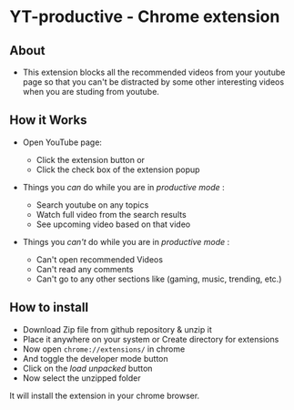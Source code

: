 # YT-productive - Chrome extension

## About

- This extension blocks all the recommended videos from your youtube page so that you can't be distracted by some other interesting videos when you are studing from youtube.

## How it Works

- Open YouTube page:

  - Click the extension button or
  - Click the check box of the extension popup

- Things you _can_ do while you are in _productive mode_ :

  - Search youtube on any topics
  - Watch full video from the search results
  - See upcoming video based on that video

- Things you _can't_ do while you are in _productive mode_ :
  - Can't open recommended Videos
  - Can't read any comments
  - Can't go to any other sections like (gaming, music, trending, etc.)

## How to install

- Download Zip file from github repository & unzip it
- Place it anywhere on your system or Create directory for extensions
- Now open `chrome://extensions/` in chrome
- And toggle the developer mode button
- Click on the _load unpacked_ button
- Now select the unzipped folder

It will install the extension in your chrome browser.
